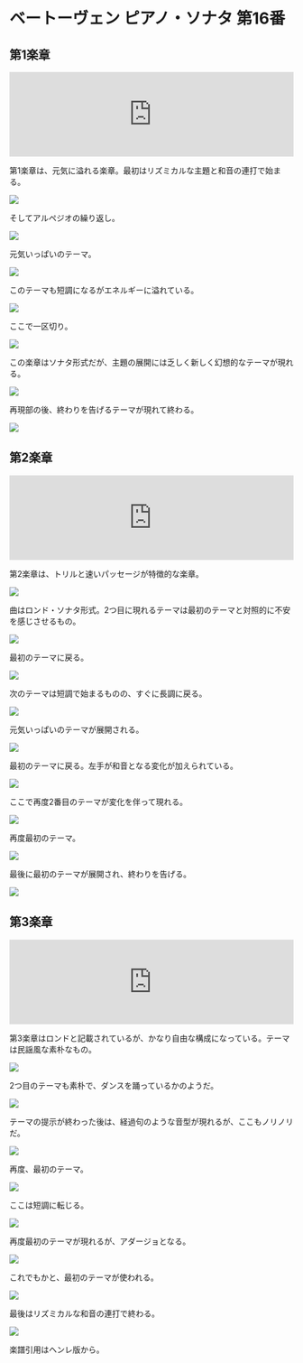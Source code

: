 # ベートーヴェン ピアノ・ソナタ 第16番

## 第1楽章

<iframe allow="autoplay *; encrypted-media *;" frameborder="0" height="150" style="width:660px;max-width:100%;overflow:hidden;background:transparent;" sandbox="allow-forms allow-popups allow-same-origin allow-scripts allow-top-navigation-by-user-activation" src="https://embed.music.apple.com/us/album/piano-sonata-no-16-in-g-major-op-31-no-1-i-allegro-vivace/1272663034?i=1272663713&app=music"></iframe>

第1楽章は、元気に溢れる楽章。最初はリズミカルな主題と和音の連打で始まる。

<img src="788.jpg">

そしてアルペジオの繰り返し。

<img src="789.jpg">

元気いっぱいのテーマ。

<img src="785.jpg">

このテーマも短調になるがエネルギーに溢れている。

<img src="784.jpg">

ここで一区切り。

<img src="786.jpg">

この楽章はソナタ形式だが、主題の展開には乏しく新しく幻想的なテーマが現れる。

<img src="787.jpg">

再現部の後、終わりを告げるテーマが現れて終わる。

<img src="790.jpg">

## 第2楽章

<iframe allow="autoplay *; encrypted-media *;" frameborder="0" height="150" style="width:100%;max-width:660px;overflow:hidden;background:transparent;" sandbox="allow-forms allow-popups allow-same-origin allow-scripts allow-top-navigation-by-user-activation" src="https://embed.music.apple.com/us/album/piano-sonata-no-16-in-g-major-op-31-no-1-ii-adagio-grazioso/1272663034?i=1272663714&app=music"></iframe></div>

第2楽章は、トリルと速いパッセージが特徴的な楽章。

<img src="792.jpg">

曲はロンド・ソナタ形式。2つ目に現れるテーマは最初のテーマと対照的に不安を感じさせるもの。

<img src="795.jpg">

最初のテーマに戻る。

<img src="794.jpg">

次のテーマは短調で始まるものの、すぐに長調に戻る。

<img src="793.jpg">

元気いっぱいのテーマが展開される。

<img src="796.jpg">

最初のテーマに戻る。左手が和音となる変化が加えられている。

<img src="791.jpg">

ここで再度2番目のテーマが変化を伴って現れる。

<img src="798.jpg">

再度最初のテーマ。

<img src="797.jpg">

最後に最初のテーマが展開され、終わりを告げる。

<img src="799.jpg">

## 第3楽章

<iframe allow="autoplay *; encrypted-media *;" frameborder="0" height="150" style="width:100%;max-width:660px;overflow:hidden;background:transparent;" sandbox="allow-forms allow-popups allow-same-origin allow-scripts allow-top-navigation-by-user-activation" src="https://embed.music.apple.com/us/album/piano-sonata-no-16-in-g-major-op-31-no-1-iii-rondo-allegretto/1272663034?i=1272663715&app=music"></iframe>

第3楽章はロンドと記載されているが、かなり自由な構成になっている。テーマは民謡風な素朴なもの。

<img src="803.jpg">

2つ目のテーマも素朴で、ダンスを踊っているかのようだ。

<img src="805.jpg">

テーマの提示が終わった後は、経過句のような音型が現れるが、ここもノリノリだ。

<img src="802.jpg">

再度、最初のテーマ。

<img src="800.jpg">

ここは短調に転じる。

<img src="804.jpg">

再度最初のテーマが現れるが、アダージョとなる。

<img src="801.jpg">

これでもかと、最初のテーマが使われる。

<img src="806.jpg">

最後はリズミカルな和音の連打で終わる。

<img src="807.jpg">

楽譜引用はヘンレ版から。

